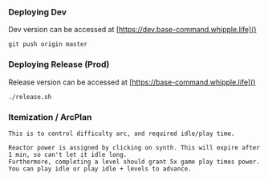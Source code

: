 ### Deploying Dev

Dev version can be accessed at [https://dev.base-command.whipple.life]()

`git push origin master`

### Deploying Release (Prod)

Release version can be accessed at [https://base-command.whipple.life]()

`./release.sh`

### Itemization / ArcPlan

~~~~Everything goes by reactor tiers. Each level of reactor is another tier of game play.
This is to control difficulty arc, and required idle/play time.

Reactor power is assigned by clicking on synth. This will expire after 1 min, so can't let it idle long.
Furthermore, completing a level should grant 5x game play times power. You can play idle or play idle + levels to advance.
